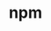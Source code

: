 ---
title: "npm"
layout: cache
categories: [package, develop]
meta: {"compilers": ["apple-clang@=16.0.0", "gcc@=10.2.1", "gcc@=10.5.0", "gcc@=11.1.0", "gcc@=11.4.0", "gcc@=13.3.0", "gcc@=7.5.0", "gcc@=9.4.0", "oneapi@=2024.2.1"], "num_specs": 59, "num_specs_by_stack": {"data-vis-sdk": 6, "developer-tools": 4, "developer-tools-aarch64-linux-gnu": 5, "developer-tools-darwin": 5, "developer-tools-manylinux2014": 1, "developer-tools-x86_64_v3-linux-gnu": 5, "e4s": 6, "e4s-neoverse-v2": 6, "e4s-neoverse_v1": 2, "e4s-oneapi": 18, "e4s-power": 1, "root": 59}, "oss": ["centos7", "rhel8", "sequoia", "ubuntu18.04", "ubuntu20.04", "ubuntu22.04"], "platforms": ["darwin", "linux"], "stacks": ["data-vis-sdk", "developer-tools", "developer-tools-aarch64-linux-gnu", "developer-tools-darwin", "developer-tools-manylinux2014", "developer-tools-x86_64_v3-linux-gnu", "e4s", "e4s-neoverse-v2", "e4s-neoverse_v1", "e4s-oneapi", "e4s-power", "root"], "targets": ["aarch64", "neoverse_v1", "neoverse_v2", "ppc64le", "x86_64_v3"], "versions": ["9.3.1"]}
spec_details: [{"compiler": "oneapi@=2024.2.1", "hash": "27gosaoo5x2t4ba72hkhahxyvubogjgj", "os": "ubuntu22.04", "platform": "linux", "size": "-", "stacks": ["e4s-oneapi", "root"], "target": "x86_64_v3", "variants": ["build_system=generic"], "versions": ["9.3.1"]}, {"compiler": "gcc@=10.5.0", "hash": "3laleret2dhjkrt6bf5h45ns5pz2epky", "os": "centos7", "platform": "linux", "size": "-", "stacks": ["developer-tools-x86_64_v3-linux-gnu", "root"], "target": "x86_64_v3", "variants": ["build_system=generic"], "versions": ["9.3.1"]}, {"compiler": "gcc@=13.3.0", "hash": "4mqfpxl7jzuv4z5okgkhrcrcmj3ilcrx", "os": "rhel8", "platform": "linux", "size": "-", "stacks": ["developer-tools-aarch64-linux-gnu", "root"], "target": "aarch64", "variants": ["build_system=generic"], "versions": ["9.3.1"]}, {"compiler": "apple-clang@=16.0.0", "hash": "5z2ktie3cbolk67m2neve7fxydgfwzgu", "os": "sequoia", "platform": "darwin", "size": "-", "stacks": ["developer-tools-darwin", "root"], "target": "aarch64", "variants": ["build_system=generic"], "versions": ["9.3.1"]}, {"compiler": "gcc@=11.4.0", "hash": "6esyqifg5hjra4bdueohkyiicg7d37uk", "os": "ubuntu22.04", "platform": "linux", "size": "-", "stacks": ["e4s-neoverse_v1", "root"], "target": "neoverse_v1", "variants": ["build_system=generic"], "versions": ["9.3.1"]}, {"compiler": "gcc@=10.5.0", "hash": "a7gvea2t7pgxytjeua4scvk2kszgi4uz", "os": "centos7", "platform": "linux", "size": "-", "stacks": ["developer-tools-x86_64_v3-linux-gnu", "root"], "target": "x86_64_v3", "variants": ["build_system=generic"], "versions": ["9.3.1"]}, {"compiler": "gcc@=11.4.0", "hash": "aaqlt2zt3fi7hieqfbgidacr5sy4jt4m", "os": "ubuntu22.04", "platform": "linux", "size": "-", "stacks": ["e4s-neoverse-v2", "root"], "target": "neoverse_v2", "variants": ["build_system=generic"], "versions": ["9.3.1"]}, {"compiler": "oneapi@=2024.2.1", "hash": "akj2buchbfvy4o2oj2dv23vrwetit3vu", "os": "ubuntu22.04", "platform": "linux", "size": "-", "stacks": ["e4s-oneapi", "root"], "target": "x86_64_v3", "variants": ["build_system=generic"], "versions": ["9.3.1"]}, {"compiler": "oneapi@=2024.2.1", "hash": "aryk3pu3vpnbxz5neaoxpc5xfrylug4o", "os": "ubuntu22.04", "platform": "linux", "size": "-", "stacks": ["e4s-oneapi", "root"], "target": "x86_64_v3", "variants": ["build_system=generic"], "versions": ["9.3.1"]}, {"compiler": "oneapi@=2024.2.1", "hash": "b73ju47dg6akjjdcu775ke62ogpl4dgg", "os": "ubuntu22.04", "platform": "linux", "size": "-", "stacks": ["e4s-oneapi", "root"], "target": "x86_64_v3", "variants": ["build_system=generic"], "versions": ["9.3.1"]}, {"compiler": "apple-clang@=16.0.0", "hash": "bw2u4db3ib4m7y4zngso4qn4tj3xonzo", "os": "sequoia", "platform": "darwin", "size": "-", "stacks": ["developer-tools-darwin", "root"], "target": "aarch64", "variants": ["build_system=generic"], "versions": ["9.3.1"]}, {"compiler": "gcc@=10.2.1", "hash": "cqgxbkywr5nzpfbovjk3tzmk46ptavzi", "os": "centos7", "platform": "linux", "size": "-", "stacks": ["developer-tools-manylinux2014", "root"], "target": "x86_64_v3", "variants": ["build_system=generic"], "versions": ["9.3.1"]}, {"compiler": "gcc@=10.5.0", "hash": "cxkk5x6ehfbvihqwte5vksarndoupggj", "os": "centos7", "platform": "linux", "size": "-", "stacks": ["developer-tools-x86_64_v3-linux-gnu", "root"], "target": "x86_64_v3", "variants": ["build_system=generic"], "versions": ["9.3.1"]}, {"compiler": "oneapi@=2024.2.1", "hash": "d2lzlkct2negiartqwabcjhnbcxs5q5p", "os": "ubuntu22.04", "platform": "linux", "size": "-", "stacks": ["e4s-oneapi", "root"], "target": "x86_64_v3", "variants": ["build_system=generic"], "versions": ["9.3.1"]}, {"compiler": "apple-clang@=16.0.0", "hash": "d5pyrk4ahdpczcbsikn66japlkgmdm27", "os": "sequoia", "platform": "darwin", "size": "-", "stacks": ["developer-tools-darwin", "root"], "target": "aarch64", "variants": ["build_system=generic"], "versions": ["9.3.1"]}, {"compiler": "oneapi@=2024.2.1", "hash": "dluxakmotmfch4hjuh4y5nx6cqmr6qut", "os": "ubuntu22.04", "platform": "linux", "size": "-", "stacks": ["e4s-oneapi", "root"], "target": "x86_64_v3", "variants": ["build_system=generic"], "versions": ["9.3.1"]}, {"compiler": "gcc@=11.4.0", "hash": "dwgkl6n7ts4ddysik3kduha3guizqrko", "os": "ubuntu22.04", "platform": "linux", "size": "-", "stacks": ["e4s-neoverse-v2", "root"], "target": "neoverse_v2", "variants": ["build_system=generic"], "versions": ["9.3.1"]}, {"compiler": "oneapi@=2024.2.1", "hash": "eeekfxnkazsl3rmy22457rbqbsl7q3tg", "os": "ubuntu22.04", "platform": "linux", "size": "-", "stacks": ["e4s-oneapi", "root"], "target": "x86_64_v3", "variants": ["build_system=generic"], "versions": ["9.3.1"]}, {"compiler": "oneapi@=2024.2.1", "hash": "ess7dpouilp4ttlzdwenzahqtp2snavm", "os": "ubuntu22.04", "platform": "linux", "size": "-", "stacks": ["e4s-oneapi", "root"], "target": "x86_64_v3", "variants": ["build_system=generic"], "versions": ["9.3.1"]}, {"compiler": "gcc@=11.1.0", "hash": "fdmesqh7gkufsjwodjhuk25lxepsdhm5", "os": "ubuntu20.04", "platform": "linux", "size": "-", "stacks": ["data-vis-sdk", "root"], "target": "x86_64_v3", "variants": ["build_system=generic"], "versions": ["9.3.1"]}, {"compiler": "gcc@=11.1.0", "hash": "ghhb7yjgqkobyua3wgdqm2xtblddvfpd", "os": "ubuntu20.04", "platform": "linux", "size": "-", "stacks": ["data-vis-sdk", "root"], "target": "x86_64_v3", "variants": ["build_system=generic"], "versions": ["9.3.1"]}, {"compiler": "gcc@=7.5.0", "hash": "grkkuwz2xpshi2sq4dlir47ilnwdwjc6", "os": "ubuntu18.04", "platform": "linux", "size": "-", "stacks": ["developer-tools", "root"], "target": "x86_64_v3", "variants": ["build_system=generic"], "versions": ["9.3.1"]}, {"compiler": "apple-clang@=16.0.0", "hash": "h7ry7rahsmekgw7qwtqwxbtuhohs3s2c", "os": "sequoia", "platform": "darwin", "size": "-", "stacks": ["developer-tools-darwin", "root"], "target": "aarch64", "variants": ["build_system=generic"], "versions": ["9.3.1"]}, {"compiler": "gcc@=11.1.0", "hash": "hhkma56r6ulc7gzsltze2llunvgaamn6", "os": "ubuntu20.04", "platform": "linux", "size": "-", "stacks": ["data-vis-sdk", "root"], "target": "x86_64_v3", "variants": ["build_system=generic"], "versions": ["9.3.1"]}, {"compiler": "gcc@=11.1.0", "hash": "hizfgcu6vq6e4wjlzykx2fw3ipi7d4vt", "os": "ubuntu20.04", "platform": "linux", "size": "-", "stacks": ["data-vis-sdk", "root"], "target": "x86_64_v3", "variants": ["build_system=generic"], "versions": ["9.3.1"]}, {"compiler": "gcc@=11.4.0", "hash": "hkpo5avf6343wtqg74w35pv6h6l4kg7y", "os": "ubuntu22.04", "platform": "linux", "size": "-", "stacks": ["e4s-neoverse-v2", "root"], "target": "neoverse_v2", "variants": ["build_system=generic"], "versions": ["9.3.1"]}, {"compiler": "gcc@=11.4.0", "hash": "irh47whv2v2y65hxmxyuj4h2ht3moupg", "os": "ubuntu22.04", "platform": "linux", "size": "-", "stacks": ["e4s-neoverse_v1", "root"], "target": "neoverse_v1", "variants": ["build_system=generic"], "versions": ["9.3.1"]}, {"compiler": "gcc@=11.4.0", "hash": "j2vaqjqphv4vuquhzuydid4qtdykh6k7", "os": "ubuntu22.04", "platform": "linux", "size": "-", "stacks": ["e4s-neoverse-v2", "root"], "target": "neoverse_v2", "variants": ["build_system=generic"], "versions": ["9.3.1"]}, {"compiler": "gcc@=13.3.0", "hash": "jlluzprzfbibhq57iqu5ulao4r3rnuhh", "os": "rhel8", "platform": "linux", "size": "-", "stacks": ["developer-tools-aarch64-linux-gnu", "root"], "target": "aarch64", "variants": ["build_system=generic"], "versions": ["9.3.1"]}, {"compiler": "gcc@=11.4.0", "hash": "jrlcig3wa43qy7amjduewrymd5utybyn", "os": "ubuntu22.04", "platform": "linux", "size": "-", "stacks": ["e4s", "root"], "target": "x86_64_v3", "variants": ["build_system=generic"], "versions": ["9.3.1"]}, {"compiler": "oneapi@=2024.2.1", "hash": "ke46pew454u4rizqfzruswfzmyeu6v7d", "os": "ubuntu22.04", "platform": "linux", "size": "-", "stacks": ["e4s-oneapi", "root"], "target": "x86_64_v3", "variants": ["build_system=generic"], "versions": ["9.3.1"]}, {"compiler": "gcc@=7.5.0", "hash": "keo2g227flmiw4m3ng667ubkh66lvyr2", "os": "ubuntu18.04", "platform": "linux", "size": "-", "stacks": ["developer-tools", "root"], "target": "x86_64_v3", "variants": ["build_system=generic"], "versions": ["9.3.1"]}, {"compiler": "oneapi@=2024.2.1", "hash": "kkd3hldk5fqbb4hijod3exqqxdlwrb2z", "os": "ubuntu22.04", "platform": "linux", "size": "-", "stacks": ["e4s-oneapi", "root"], "target": "x86_64_v3", "variants": ["build_system=generic"], "versions": ["9.3.1"]}, {"compiler": "gcc@=9.4.0", "hash": "kzcickokw4qtcrwcgpbvjjxmwnzfqahb", "os": "ubuntu20.04", "platform": "linux", "size": "-", "stacks": ["e4s-power", "root"], "target": "ppc64le", "variants": ["build_system=generic"], "versions": ["9.3.1"]}, {"compiler": "gcc@=11.1.0", "hash": "lbqycklpqnnbdrjtsr2gdzxx3ffsiyq4", "os": "ubuntu20.04", "platform": "linux", "size": "-", "stacks": ["data-vis-sdk", "root"], "target": "x86_64_v3", "variants": ["build_system=generic"], "versions": ["9.3.1"]}, {"compiler": "gcc@=11.4.0", "hash": "lixgljtk33okrcu7r6ezjsuaeheacgq5", "os": "ubuntu22.04", "platform": "linux", "size": "-", "stacks": ["e4s", "root"], "target": "x86_64_v3", "variants": ["build_system=generic"], "versions": ["9.3.1"]}, {"compiler": "oneapi@=2024.2.1", "hash": "lmlsvxwctchw2petsobofw35pejrcmri", "os": "ubuntu22.04", "platform": "linux", "size": "-", "stacks": ["e4s-oneapi", "root"], "target": "x86_64_v3", "variants": ["build_system=generic"], "versions": ["9.3.1"]}, {"compiler": "gcc@=11.4.0", "hash": "lxl6uph52pj2jrqfjd22fms5xzzq4znl", "os": "ubuntu22.04", "platform": "linux", "size": "-", "stacks": ["e4s-neoverse-v2", "root"], "target": "neoverse_v2", "variants": ["build_system=generic"], "versions": ["9.3.1"]}, {"compiler": "gcc@=13.3.0", "hash": "mgzvip2vicb6uuq7enbglgptdt7loqil", "os": "rhel8", "platform": "linux", "size": "-", "stacks": ["developer-tools-aarch64-linux-gnu", "root"], "target": "aarch64", "variants": ["build_system=generic"], "versions": ["9.3.1"]}, {"compiler": "gcc@=11.4.0", "hash": "mi5yyqv6wnzvlrimnidngt7aoim3fupt", "os": "ubuntu22.04", "platform": "linux", "size": "-", "stacks": ["e4s", "root"], "target": "x86_64_v3", "variants": ["build_system=generic"], "versions": ["9.3.1"]}, {"compiler": "gcc@=13.3.0", "hash": "mtpekyadwmkooivoycvyrwng52msv2jj", "os": "rhel8", "platform": "linux", "size": "-", "stacks": ["developer-tools-aarch64-linux-gnu", "root"], "target": "aarch64", "variants": ["build_system=generic"], "versions": ["9.3.1"]}, {"compiler": "gcc@=13.3.0", "hash": "nxpjy6ifqyeh3wgqn7t3jkip5bxjnw27", "os": "rhel8", "platform": "linux", "size": "-", "stacks": ["developer-tools-aarch64-linux-gnu", "root"], "target": "aarch64", "variants": ["build_system=generic"], "versions": ["9.3.1"]}, {"compiler": "gcc@=11.4.0", "hash": "owfzfp75fe5uushpyhhhd5clnkucqyml", "os": "ubuntu22.04", "platform": "linux", "size": "-", "stacks": ["e4s-neoverse-v2", "root"], "target": "neoverse_v2", "variants": ["build_system=generic"], "versions": ["9.3.1"]}, {"compiler": "gcc@=7.5.0", "hash": "pxw457zgcsu3nnfsxcatdeqktrgc6ffq", "os": "ubuntu18.04", "platform": "linux", "size": "-", "stacks": ["developer-tools", "root"], "target": "x86_64_v3", "variants": ["build_system=generic"], "versions": ["9.3.1"]}, {"compiler": "gcc@=11.4.0", "hash": "q5xjr66py5jerqxxyrinhwjxx6y6wwt3", "os": "ubuntu22.04", "platform": "linux", "size": "-", "stacks": ["e4s", "root"], "target": "x86_64_v3", "variants": ["build_system=generic"], "versions": ["9.3.1"]}, {"compiler": "oneapi@=2024.2.1", "hash": "qadas7c5ibquujlgkgz7klcjsa2wfk35", "os": "ubuntu22.04", "platform": "linux", "size": "-", "stacks": ["e4s-oneapi", "root"], "target": "x86_64_v3", "variants": ["build_system=generic"], "versions": ["9.3.1"]}, {"compiler": "oneapi@=2024.2.1", "hash": "qfn772xiv655dfm4uvdxbonrrhoy3ko4", "os": "ubuntu22.04", "platform": "linux", "size": "-", "stacks": ["e4s-oneapi", "root"], "target": "x86_64_v3", "variants": ["build_system=generic"], "versions": ["9.3.1"]}, {"compiler": "gcc@=10.5.0", "hash": "qmeuzgsepg4idfqev3jsh2cyjjins5tb", "os": "centos7", "platform": "linux", "size": "-", "stacks": ["developer-tools-x86_64_v3-linux-gnu", "root"], "target": "x86_64_v3", "variants": ["build_system=generic"], "versions": ["9.3.1"]}, {"compiler": "gcc@=11.1.0", "hash": "rimuawmlqvwyd6tlqogmwdx6yboyzd4m", "os": "ubuntu20.04", "platform": "linux", "size": "-", "stacks": ["data-vis-sdk", "root"], "target": "x86_64_v3", "variants": ["build_system=generic"], "versions": ["9.3.1"]}, {"compiler": "oneapi@=2024.2.1", "hash": "trix4ljv33vmyk7ab4e72pc6t7s2rnsq", "os": "ubuntu22.04", "platform": "linux", "size": "-", "stacks": ["e4s-oneapi", "root"], "target": "x86_64_v3", "variants": ["build_system=generic"], "versions": ["9.3.1"]}, {"compiler": "oneapi@=2024.2.1", "hash": "tsnjhcmbqpqzhkwsvhecwraowoibgevx", "os": "ubuntu22.04", "platform": "linux", "size": "-", "stacks": ["e4s-oneapi", "root"], "target": "x86_64_v3", "variants": ["build_system=generic"], "versions": ["9.3.1"]}, {"compiler": "gcc@=7.5.0", "hash": "u5gwrq6h64nzvw6c5uoh5rawbsl3z6dt", "os": "ubuntu18.04", "platform": "linux", "size": "-", "stacks": ["developer-tools", "root"], "target": "x86_64_v3", "variants": ["build_system=generic"], "versions": ["9.3.1"]}, {"compiler": "oneapi@=2024.2.1", "hash": "vldursf7o4tilg4bexy7alxrjnxegnkb", "os": "ubuntu22.04", "platform": "linux", "size": "-", "stacks": ["e4s-oneapi", "root"], "target": "x86_64_v3", "variants": ["build_system=generic"], "versions": ["9.3.1"]}, {"compiler": "gcc@=10.5.0", "hash": "wcpuskz2vf74gtueaxctopggepeqy5uu", "os": "centos7", "platform": "linux", "size": "-", "stacks": ["developer-tools-x86_64_v3-linux-gnu", "root"], "target": "x86_64_v3", "variants": ["build_system=generic"], "versions": ["9.3.1"]}, {"compiler": "gcc@=11.4.0", "hash": "wjhnhqdvkpqznu7cgbavlmhkes3mvgor", "os": "ubuntu22.04", "platform": "linux", "size": "-", "stacks": ["e4s", "root"], "target": "x86_64_v3", "variants": ["build_system=generic"], "versions": ["9.3.1"]}, {"compiler": "oneapi@=2024.2.1", "hash": "wqpkctlckwads6g2rk36k4fawehil2ou", "os": "ubuntu22.04", "platform": "linux", "size": "-", "stacks": ["e4s-oneapi", "root"], "target": "x86_64_v3", "variants": ["build_system=generic"], "versions": ["9.3.1"]}, {"compiler": "gcc@=11.4.0", "hash": "x56lz2izywg2aoqxbg43eu3ib7uc3vpw", "os": "ubuntu22.04", "platform": "linux", "size": "-", "stacks": ["e4s", "root"], "target": "x86_64_v3", "variants": ["build_system=generic"], "versions": ["9.3.1"]}, {"compiler": "apple-clang@=16.0.0", "hash": "xekaivvquapunu7uy7yvfckzcii6lan7", "os": "sequoia", "platform": "darwin", "size": "-", "stacks": ["developer-tools-darwin", "root"], "target": "aarch64", "variants": ["build_system=generic"], "versions": ["9.3.1"]}, {"compiler": "oneapi@=2024.2.1", "hash": "zp6g4wnpplhx4f23f242zal662j2rrrz", "os": "ubuntu22.04", "platform": "linux", "size": "-", "stacks": ["e4s-oneapi", "root"], "target": "x86_64_v3", "variants": ["build_system=generic"], "versions": ["9.3.1"]}]
---